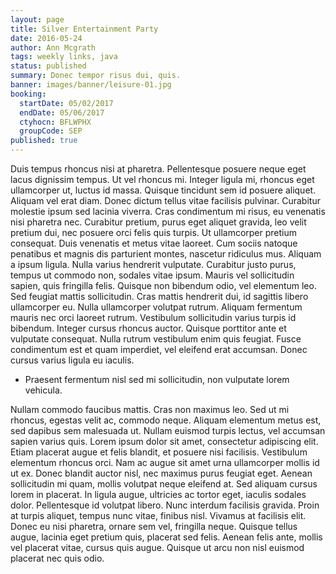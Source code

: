 ```yaml
---
layout: page
title: Silver Entertainment Party
date: 2016-05-24
author: Ann Mcgrath
tags: weekly links, java
status: published
summary: Donec tempor risus dui, quis.
banner: images/banner/leisure-01.jpg
booking:
  startDate: 05/02/2017
  endDate: 05/06/2017
  ctyhocn: BFLWPHX
  groupCode: SEP
published: true
---
```

Duis tempus rhoncus nisi at pharetra. Pellentesque posuere neque eget lacus dignissim tempus. Ut vel rhoncus mi. Integer ligula mi, rhoncus eget ullamcorper ut, luctus id massa. Quisque tincidunt sem id posuere aliquet. Aliquam vel erat diam. Donec dictum tellus vitae facilisis pulvinar. Curabitur molestie ipsum sed lacinia viverra. Cras condimentum mi risus, eu venenatis nisi pharetra nec. Curabitur pretium, purus eget aliquet gravida, leo velit pretium dui, nec posuere orci felis quis turpis. Ut ullamcorper pretium consequat. Duis venenatis et metus vitae laoreet. Cum sociis natoque penatibus et magnis dis parturient montes, nascetur ridiculus mus. Aliquam a ipsum ligula. Nulla varius hendrerit vulputate. Curabitur justo purus, tempus ut commodo non, sodales vitae ipsum.
Mauris vel sollicitudin sapien, quis fringilla felis. Quisque non bibendum odio, vel elementum leo. Sed feugiat mattis sollicitudin. Cras mattis hendrerit dui, id sagittis libero ullamcorper eu. Nulla ullamcorper volutpat rutrum. Aliquam fermentum mauris nec orci laoreet rutrum. Vestibulum sollicitudin varius turpis id bibendum. Integer cursus rhoncus auctor. Quisque porttitor ante et vulputate consequat. Nulla rutrum vestibulum enim quis feugiat. Fusce condimentum est et quam imperdiet, vel eleifend erat accumsan. Donec cursus varius ligula eu iaculis.

* Praesent fermentum nisl sed mi sollicitudin, non vulputate lorem vehicula.

Nullam commodo faucibus mattis. Cras non maximus leo. Sed ut mi rhoncus, egestas velit ac, commodo neque. Aliquam elementum metus est, sed dapibus sem malesuada ut. Nullam euismod turpis lectus, vel accumsan sapien varius quis. Lorem ipsum dolor sit amet, consectetur adipiscing elit. Etiam placerat augue et felis blandit, et posuere nisi facilisis.
Vestibulum elementum rhoncus orci. Nam ac augue sit amet urna ullamcorper mollis id ut ex. Donec blandit auctor nisl, nec maximus purus feugiat eget. Aenean sollicitudin mi quam, mollis volutpat neque eleifend at. Sed aliquam cursus lorem in placerat. In ligula augue, ultricies ac tortor eget, iaculis sodales dolor. Pellentesque id volutpat libero. Nunc interdum facilisis gravida. Proin at turpis aliquet, tempus nunc vitae, finibus nisl. Vivamus at facilisis elit. Donec eu nisi pharetra, ornare sem vel, fringilla neque. Quisque tellus augue, lacinia eget pretium quis, placerat sed felis. Aenean felis ante, mollis vel placerat vitae, cursus quis augue. Quisque ut arcu non nisl euismod placerat nec quis odio.
